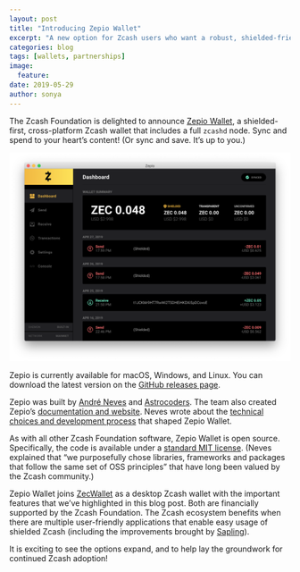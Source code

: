```yaml
---
layout: post
title: "Introducing Zepio Wallet"
excerpt: "A new option for Zcash users who want a robust, shielded-friendly wallet application."
categories: blog
tags: [wallets, partnerships]
image:
  feature: 
date: 2019-05-29
author: sonya
---
```


The Zcash Foundation is delighted to announce [Zepio Wallet](https://zepiowallet.com/), a shielded-first, cross-platform Zcash wallet that includes a full `zcashd` node. Sync and spend to your heart’s content! (Or sync and save. It’s up to you.)

![img](https://raw.githubusercontent.com/ZcashFoundation/zepio-docs/develop/docz/assets/dashboard.png)

Zepio is currently available for macOS, Windows, and Linux. You can download the latest version on the [GitHub releases page](https://github.com/ZcashFoundation/zepio/releases). 

Zepio was built by [André Neves](https://andrenev.es/#/) and [Astrocoders](https://astrocoders.com/). The team also created Zepio’s [documentation and website](https://zepiowallet.com/). Neves wrote about the [technical choices and development process](https://medium.com/@andreneves/announcing-zepio-zcash-wallet-bfd836f6609c) that shaped Zepio Wallet.

As with all other Zcash Foundation software, Zepio Wallet is open source. Specifically, the code is available under a [standard MIT license](https://github.com/ZcashFoundation/zepio/blob/master/LICENSE.md). (Neves explained that “we purposefully chose libraries, frameworks and packages that follow the same set of OSS principles” that have long been valued by the Zcash community.)

Zepio Wallet joins [ZecWallet](https://docs.zecwallet.co/) as a desktop Zcash wallet with the important features that we’ve highlighted in this blog post. Both are financially supported by the Zcash Foundation. The Zcash ecosystem benefits when there are multiple user-friendly applications that enable easy usage of shielded Zcash (including the improvements brought by [Sapling](https://z.cash/upgrade/sapling/)).

It is exciting to see the options expand, and to help lay the groundwork for continued Zcash adoption!
